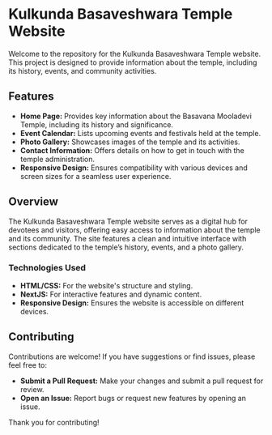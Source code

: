 # Kulkunda Basaveshwara Temple Website

Welcome to the repository for the Kulkunda Basaveshwara Temple website. This project is designed to provide information about the temple, including its history, events, and community activities.

## Features

- **Home Page:** Provides key information about the Basavana Mooladevi Temple, including its history and significance.
- **Event Calendar:** Lists upcoming events and festivals held at the temple.
- **Photo Gallery:** Showcases images of the temple and its activities.
- **Contact Information:** Offers details on how to get in touch with the temple administration.
- **Responsive Design:** Ensures compatibility with various devices and screen sizes for a seamless user experience.

## Overview

The Kulkunda Basaveshwara Temple website serves as a digital hub for devotees and visitors, offering easy access to information about the temple and its community. The site features a clean and intuitive interface with sections dedicated to the temple’s history, events, and a photo gallery.

### Technologies Used

- **HTML/CSS:** For the website's structure and styling.
- **NextJS:** For interactive features and dynamic content.
- **Responsive Design:** Ensures the website is accessible on different devices.

## Contributing

Contributions are welcome! If you have suggestions or find issues, please feel free to:

- **Submit a Pull Request:** Make your changes and submit a pull request for review.
- **Open an Issue:** Report bugs or request new features by opening an issue.

Thank you for contributing!
